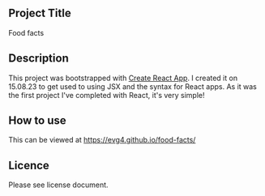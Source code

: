 ## Project Title
Food facts
## Description
This project was bootstrapped with [Create React App](https://github.com/facebook/create-react-app). I created it on 15.08.23 to get used to using JSX and the syntax for React apps. As it was the first project I've completed with React, it's very simple!
## How to use
This can be viewed at https://evg4.github.io/food-facts/
## Licence
Please see license document.



